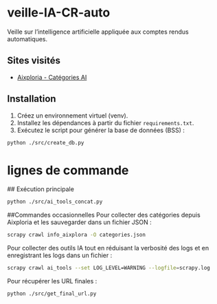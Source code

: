 # veille-IA-CR-auto
Veille sur l’intelligence artificielle appliquée aux comptes rendus automatiques.

## Sites visités
- [Aixploria - Catégories AI](https://www.aixploria.com/categories-ai/)

## Installation
1. Créez un environnement virtuel (venv).
2. Installez les dépendances à partir du fichier `requirements.txt`.
3. Exécutez le script pour générer la base de données (BSS) :
```bash
python ./src/create_db.py
```

# lignes de commande

## Exécution principale
```bash
python ./src/ai_tools_concat.py
```

##Commandes occasionnelles
Pour collecter des catégories depuis Aixploria et les sauvegarder dans un fichier JSON :
```bash
scrapy crawl info_aixplora -O categories.json
```

Pour collecter des outils IA tout en réduisant la verbosité des logs et en enregistrant les logs dans un fichier :
```bash
scrapy crawl ai_tools --set LOG_LEVEL=WARNING --logfile=scrapy.log
```

Pour récupérer les URL finales :
```bash
python ./src/get_final_url.py
```